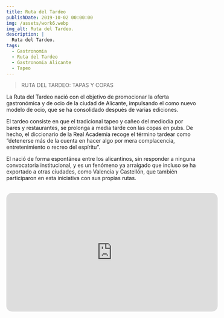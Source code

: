 ```yaml
---
title: Ruta del Tardeo
publishDate: 2019-10-02 00:00:00
img: /assets/work6.webp
img_alt: Ruta del Tardeo.
description: |
  Ruta del Tardeo.
tags:
  - Gastronomia
  - Ruta del Tardeo
  - Gastronomia Alicante
  - Tapeo
---
```

>RUTA DEL TARDEO: TAPAS Y COPAS

La Ruta del Tardeo nació con el objetivo
de promocionar la oferta gastronómica y de ocio de la ciudad de
Alicante, impulsando el como nuevo modelo de ocio, que se ha consolidado después de varias ediciones.

El tardeo consiste en que el tradicional tapeo y cañeo del mediodía
por bares y restaurantes, se prolonga a media tarde con las copas
en pubs. De hecho, el diccionario de la Real Academia
recoge el término tardear como “detenerse más de la cuenta en
hacer algo por mera complacencia, entretenimiento o recreo
del espíritu”.

El nació de forma espontánea entre los alicantinos, sin
responder a ninguna convocatoria institucional, y es un fenómeno
ya arraigado que incluso se ha exportado a otras ciudades, como
Valencia y Castellón, que también participaron en esta iniciativa
con sus propias rutas.

<br>

<iframe 
    src="https://www.facebook.com/plugins/video.php?height=314&href=https%3A%2F%2Fwww.facebook.com%2Ffehpa.alicante%2Fvideos%2F1443757939016581%2F&show_text=false&width=560&t=0" 
    width="560" 
    height="314" 
    style="border:none; overflow:hidden; border-radius: 15px;" 
    scrolling="no" 
    frameborder="0" 
    allowfullscreen="true" 
    allow="autoplay; clipboard-write; encrypted-media; picture-in-picture; web-share" 
    allowFullScreen="true">
</iframe>